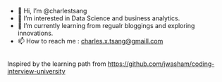 - 👋 Hi, I’m @charlestsang
- 👀 I’m interested in Data Science and business analytics.
- 🌱 I’m currently learning from regualr bloggings and exploring innovations.
- 📫 How to reach me : charles.x.tsang@gmaill.com

<!---
charlestsang/charlestsang is a ✨ special ✨ repository because its `README.md` (this file) appears on your GitHub profile.
You can click the Preview link to take a look at your changes.
--->

##
Inspired by the learning path from https://github.com/jwasham/coding-interview-university
